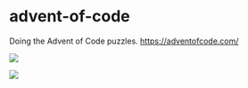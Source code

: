 # advent-of-code
Doing the Advent of Code puzzles. https://adventofcode.com/

![](https://img.shields.io/badge/stars%20⭐-8-yellow)

![](https://img.shields.io/badge/days%20completed-4-red)
